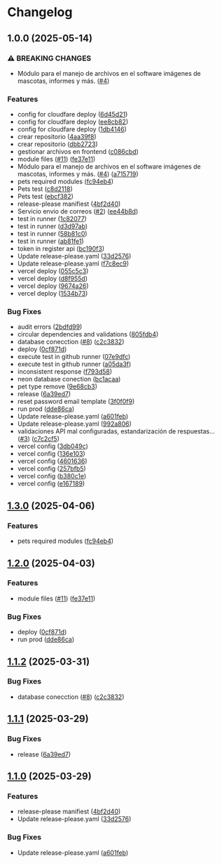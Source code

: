 # Changelog

## 1.0.0 (2025-05-14)


### ⚠ BREAKING CHANGES

* Módulo para el manejo de archivos en el software imágenes de mascotas, informes y más. ([#4](https://github.com/Ignacio-Isturiz/tempback/issues/4))

### Features

* config for cloudfare deploy ([6d45d21](https://github.com/Ignacio-Isturiz/tempback/commit/6d45d217f921689b6ad134fb647b881ab49765c0))
* config for cloudfare deploy ([ee8cb82](https://github.com/Ignacio-Isturiz/tempback/commit/ee8cb8203cf775a043e2db25ea23de8e93c9b129))
* config for cloudfare deploy ([1db4146](https://github.com/Ignacio-Isturiz/tempback/commit/1db4146d02e893ee43805723981d99426a57945c))
* crear repositorio ([4aa39f8](https://github.com/Ignacio-Isturiz/tempback/commit/4aa39f8e9aeb6c22bb3f849ab13b4dad4c73944b))
* crear repositorio ([dbb2723](https://github.com/Ignacio-Isturiz/tempback/commit/dbb27237f082af6533ef1deda85a43f0f24b0595))
* gestionar archivos en frontend ([c086cbd](https://github.com/Ignacio-Isturiz/tempback/commit/c086cbd4f49b0317904d9c2401b22cd5f46bb8d5))
* module files ([#11](https://github.com/Ignacio-Isturiz/tempback/issues/11)) ([fe37e11](https://github.com/Ignacio-Isturiz/tempback/commit/fe37e11a44d3465526762fd8cfc7a4d5ccf1d040))
* Módulo para el manejo de archivos en el software imágenes de mascotas, informes y más. ([#4](https://github.com/Ignacio-Isturiz/tempback/issues/4)) ([a715719](https://github.com/Ignacio-Isturiz/tempback/commit/a71571989c0dfdf1b6f8ac87a4da01055499d0a9))
* pets required modules ([fc94eb4](https://github.com/Ignacio-Isturiz/tempback/commit/fc94eb4f1a3c6d967df404082b8e9faef2b3a350))
* Pets test ([c8d2118](https://github.com/Ignacio-Isturiz/tempback/commit/c8d21186144a8286ace4cba2bdea881813ca90bd))
* Pets test ([ebcf382](https://github.com/Ignacio-Isturiz/tempback/commit/ebcf382775e4fddced55bf7c59d3d3e4245695ef))
* release-please manifiest ([4bf2d40](https://github.com/Ignacio-Isturiz/tempback/commit/4bf2d401705d5b84c2a7e67639e77135f1b7d7d2))
* Servicio envio de correos  ([#2](https://github.com/Ignacio-Isturiz/tempback/issues/2)) ([ee44b8d](https://github.com/Ignacio-Isturiz/tempback/commit/ee44b8d606faaccfac647f05eede1e06a4ce114b))
* test in runner ([1c82077](https://github.com/Ignacio-Isturiz/tempback/commit/1c82077145b76360ea7da64f6e6ea5c52ff50fbb))
* test in runner ([d3d97ab](https://github.com/Ignacio-Isturiz/tempback/commit/d3d97ab13d85038b3dd1f6298511196fd4ed4c4a))
* test in runner ([58b81c0](https://github.com/Ignacio-Isturiz/tempback/commit/58b81c05449e5283471513e0a1f355e294840788))
* test in runner ([ab81fe1](https://github.com/Ignacio-Isturiz/tempback/commit/ab81fe143ad039159478587047f3fd7f7135b623))
* token in register api ([bc190f3](https://github.com/Ignacio-Isturiz/tempback/commit/bc190f32ee0f93c4b8bb6a3d8313db4567924ec5))
* Update release-please.yaml ([33d2576](https://github.com/Ignacio-Isturiz/tempback/commit/33d2576bbbf9c76e469214deeaf6b97b307ea8cd))
* Update release-please.yaml ([f7c8ec9](https://github.com/Ignacio-Isturiz/tempback/commit/f7c8ec9fe2e12cf1baf9c0fd2d00bd34ce16d614))
* vercel deploy ([055c5c3](https://github.com/Ignacio-Isturiz/tempback/commit/055c5c39e999c958993764967958e4c69f42164f))
* vercel deploy ([d8f955d](https://github.com/Ignacio-Isturiz/tempback/commit/d8f955daacbd615d05e3f7f206fd0353761fa8c7))
* vercel deploy ([9674a26](https://github.com/Ignacio-Isturiz/tempback/commit/9674a267890621add1d2ba11f309f378cfa4cf0f))
* vercel deploy ([1534b73](https://github.com/Ignacio-Isturiz/tempback/commit/1534b7315e04a6469d92e02b2dcbdf6d44c360b1))


### Bug Fixes

* audit errors ([2bdfd99](https://github.com/Ignacio-Isturiz/tempback/commit/2bdfd99a9633b81c9376ccacfa422a08a857dea2))
* circular dependencies and validations ([805fdb4](https://github.com/Ignacio-Isturiz/tempback/commit/805fdb421c89aa3fe8d2074232fd08b41d26d536))
* database conecction ([#8](https://github.com/Ignacio-Isturiz/tempback/issues/8)) ([c2c3832](https://github.com/Ignacio-Isturiz/tempback/commit/c2c3832e3f147e1d54a279e40c088f43e697a566))
* deploy ([0cf871d](https://github.com/Ignacio-Isturiz/tempback/commit/0cf871d06596b7408ba980203419f670887ea7fc))
* execute test in github runner ([07e9dfc](https://github.com/Ignacio-Isturiz/tempback/commit/07e9dfc4dec98dc0861c16bd14bbb83ca32c1e46))
* execute test in github runner ([a05da3f](https://github.com/Ignacio-Isturiz/tempback/commit/a05da3f8054a9c8d9aec71a9ab98f53a8038f43c))
* inconsistent response ([f793d58](https://github.com/Ignacio-Isturiz/tempback/commit/f793d582fadb72965455d10f5fc8b48eac86f506))
* neon database conection ([bc1acaa](https://github.com/Ignacio-Isturiz/tempback/commit/bc1acaa91b91b0720fda8f351672cc2b8b70aae0))
* pet type remove ([9e68cb3](https://github.com/Ignacio-Isturiz/tempback/commit/9e68cb3a5f12c2e95ed6fceff09bb462d7412799))
* release ([6a39ed7](https://github.com/Ignacio-Isturiz/tempback/commit/6a39ed78e9192ad44231f106a43c7b6920504f99))
* reset password email template ([3f0f0f9](https://github.com/Ignacio-Isturiz/tempback/commit/3f0f0f9e152ccfdb48115a43d2ce78ba8f0eeb87))
* run prod ([dde86ca](https://github.com/Ignacio-Isturiz/tempback/commit/dde86cad0bb0ab96056ff0e21a8e6e5fc67455c6))
* Update release-please.yaml ([a601feb](https://github.com/Ignacio-Isturiz/tempback/commit/a601febd34d33426ab972bee9f9de9cf5ca2fb13))
* Update release-please.yaml ([992a806](https://github.com/Ignacio-Isturiz/tempback/commit/992a806942044c74f16f242363f6c63ed0a22bde))
* validaciones API mal configuradas, estandarización de respuestas… ([#3](https://github.com/Ignacio-Isturiz/tempback/issues/3)) ([c7c2cf5](https://github.com/Ignacio-Isturiz/tempback/commit/c7c2cf5d27bbb909b14968146c52a19c26c7c078))
* vercel config ([3db049c](https://github.com/Ignacio-Isturiz/tempback/commit/3db049c5869a91c7b4e483e937f363b2114ea80e))
* vercel config ([136e103](https://github.com/Ignacio-Isturiz/tempback/commit/136e103bf5627b8669bd2948e1210e3ca63557af))
* vercel config ([4601636](https://github.com/Ignacio-Isturiz/tempback/commit/46016365107507280f7aebf980ae901297dbe0f1))
* vercel config ([257bfb5](https://github.com/Ignacio-Isturiz/tempback/commit/257bfb52b5e2466be399a7248eff3892fe1fbd25))
* vercel config ([b380c1e](https://github.com/Ignacio-Isturiz/tempback/commit/b380c1e012c4e49b4f735c85151c42ff17e26578))
* vercel config ([e167189](https://github.com/Ignacio-Isturiz/tempback/commit/e16718954f4a2a2633b08233801e68b28227342b))

## [1.3.0](https://github.com/TitansDevOps/server/compare/v1.2.0...v1.3.0) (2025-04-06)


### Features

* pets required modules ([fc94eb4](https://github.com/TitansDevOps/server/commit/fc94eb4f1a3c6d967df404082b8e9faef2b3a350))

## [1.2.0](https://github.com/TitansDevOps/server/compare/v1.1.2...v1.2.0) (2025-04-03)


### Features

* module files ([#11](https://github.com/TitansDevOps/server/issues/11)) ([fe37e11](https://github.com/TitansDevOps/server/commit/fe37e11a44d3465526762fd8cfc7a4d5ccf1d040))


### Bug Fixes

* deploy ([0cf871d](https://github.com/TitansDevOps/server/commit/0cf871d06596b7408ba980203419f670887ea7fc))
* run prod ([dde86ca](https://github.com/TitansDevOps/server/commit/dde86cad0bb0ab96056ff0e21a8e6e5fc67455c6))

## [1.1.2](https://github.com/TitansDevOps/server/compare/v1.1.1...v1.1.2) (2025-03-31)


### Bug Fixes

* database conecction ([#8](https://github.com/TitansDevOps/server/issues/8)) ([c2c3832](https://github.com/TitansDevOps/server/commit/c2c3832e3f147e1d54a279e40c088f43e697a566))

## [1.1.1](https://github.com/TitansDevOps/server/compare/v1.1.0...v1.1.1) (2025-03-29)


### Bug Fixes

* release ([6a39ed7](https://github.com/TitansDevOps/server/commit/6a39ed78e9192ad44231f106a43c7b6920504f99))

## [1.1.0](https://github.com/TitansDevOps/server/compare/v1.0.0...v1.1.0) (2025-03-29)


### Features

* release-please manifiest ([4bf2d40](https://github.com/TitansDevOps/server/commit/4bf2d401705d5b84c2a7e67639e77135f1b7d7d2))
* Update release-please.yaml ([33d2576](https://github.com/TitansDevOps/server/commit/33d2576bbbf9c76e469214deeaf6b97b307ea8cd))


### Bug Fixes

* Update release-please.yaml ([a601feb](https://github.com/TitansDevOps/server/commit/a601febd34d33426ab972bee9f9de9cf5ca2fb13))
